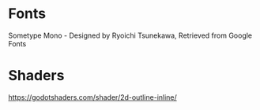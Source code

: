 # Fonts
Sometype Mono - Designed by Ryoichi Tsunekawa, Retrieved from Google Fonts

# Shaders
https://godotshaders.com/shader/2d-outline-inline/